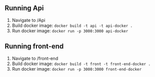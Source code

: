 ## Running Api

1. Navigate to /Api
2. Build docker image: `docker build -t api -t api-docker .`
3. Run docker image: `docker run -p 3000:3000 api-docker`

## Running front-end

1. Navigate to /front-end
2. Build docker image: `docker build -t front -t front-end-docker .`
3. Run docker image: `docker run -p 3000:3000 front-end-docker`
